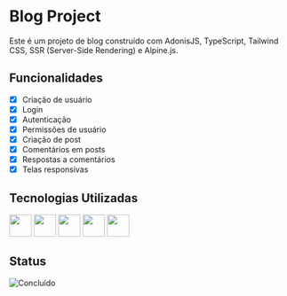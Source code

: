 # Blog Project

Este é um projeto de blog construído com AdonisJS, TypeScript, Tailwind CSS, SSR (Server-Side Rendering) e Alpine.js.

## Funcionalidades

- [x] Criação de usuário
- [x] Login
- [x] Autenticação
- [x] Permissões de usuário
- [x] Criação de post
- [x] Comentários em posts
- [x] Respostas a comentários
- [x] Telas responsivas

## Tecnologias Utilizadas

[<img src="https://cdn.jsdelivr.net/gh/devicons/devicon@latest/icons/adonisjs/adonisjs-original.svg" width="40" height="40" />](https://adonisjs.com/)  [<img src="https://cdn.jsdelivr.net/gh/devicons/devicon@latest/icons/typescript/typescript-original.svg" width="40" height="40" />](https://www.typescriptlang.org/)  [<img src="https://cdn.jsdelivr.net/gh/devicons/devicon@latest/icons/tailwindcss/tailwindcss-original.svg" width="40" height="40" />](https://tailwindcss.com/)  [<img src="https://cdn.jsdelivr.net/gh/devicons/devicon@latest/icons/alpinejs/alpinejs-original.svg" width="40" height="40" />](https://alpinejs.dev/) [<img src="https://cdn.jsdelivr.net/gh/devicons/devicon@latest/icons/sqlite/sqlite-original.svg" width="40" height="40" />](https://www.sqlite.org)

## Status
![Concluído](https://img.shields.io/badge/status-Concluído-green)
